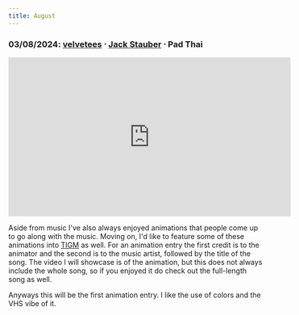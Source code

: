 ```yaml
---
title: August
---
```

### **03/08/2024**: [velvetees](https://www.youtube.com/@velveteas) ⋅ [Jack Stauber](https://balmingtiger.com/) ⋅ Pad Thai
<iframe src="https://www.youtube.com/embed/miJDGfZozJY" width="560" height="315" title="A YouTube video" frameborder="0" allowfullscreen></iframe>

Aside from music I've also always enjoyed animations that people come up to go along with the music. Moving on, I'd like to feature some of these animations into [TIGM](../index.md) as well. For an animation entry the first credit is to the animator and the second is to the music artist, followed by the title of the song. The video I will showcase is of the animation, but this does not always include the whole song, so if you enjoyed it do check out the full-length song as well.

Anyways this will be the first animation entry. I like the use of colors and the VHS vibe of it.